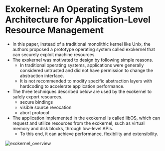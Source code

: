 # Exokernel: An Operating System Architecture for Application-Level Resource Management

* In this paper, instead of a traditional monolithic kernel like Unix, the authors proposed a prototype operating system called exokernel that can securely exploit machine resources.
* The exokernel was motivated to design by following simple reasons.
  * In traditional operating systems, applications were generally considered untrusted and did not have permission to change the abstraction interface.
  * It is not recommended to modify specific abstraction layers with hardcoding to accelerate application performance.
* The three techniques described below are used by the exokernel to safely export resources.
  * secure bindings
  * visible source revocation
  * abort protocol
* The application implemented in the exokernel is called libOS, which can request and utilize resources from the exokernel, such as virtual memory  and disk blocks, through low-level APIs.
  * To this end, it can achieve performance, flexibility and extensibility.

![exokernel_overview](D:\ECE5658-Operating-Systems-Design-Fall-2019\Week2\exokernel_overview.PNG)